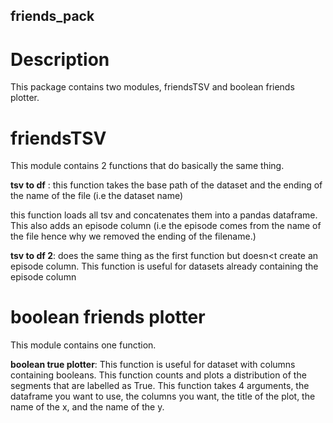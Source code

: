## friends_pack

# Description

This package contains two modules, friendsTSV and boolean friends plotter.

# friendsTSV

This module contains 2 functions that do basically the same thing.

**tsv to df** : this function takes the base path of the dataset and the ending of the name of
the file (i.e the dataset name)

this function loads all tsv and concatenates them into a pandas dataframe. This also adds
an episode column (i.e the episode comes from the name of the file hence why we removed the 
ending of the filename.)

**tsv to df 2**: does the same thing as the first function but doesn<t create an episode
column. This function is useful for datasets already containing the episode column

# boolean friends plotter

This module contains one function.

**boolean true plotter**: This function is useful for dataset with columns containing
booleans. This function counts and plots a distribution of the segments that are labelled as
True. This function takes 4 arguments, the dataframe you want to use, the columns you want,
the title of the plot, the name of the x, and the name of the y.
